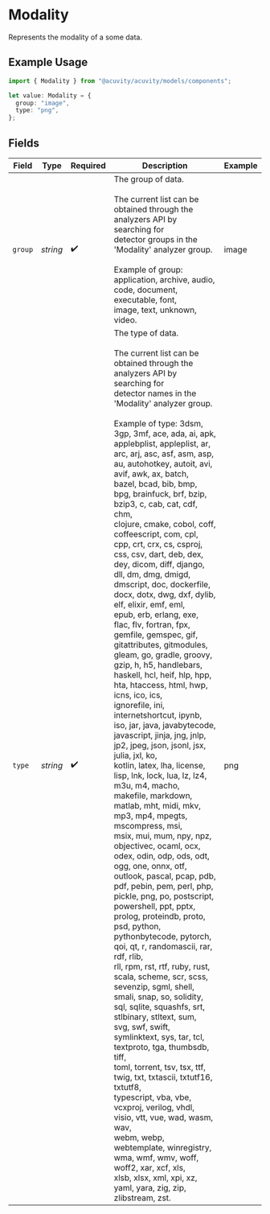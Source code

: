 # Modality

Represents the modality of a some data.

## Example Usage

```typescript
import { Modality } from "@acuvity/acuvity/models/components";

let value: Modality = {
  group: "image",
  type: "png",
};
```

## Fields

| Field                                                                                                                                                                                                                                                                                                                                                                                                                                                                                                                                                                                                                                                                                                                                                                                                                                                                                                                                                                                                                                                                                                                                                                                                                                                                                                                                                                                                                                                                                                                                                                                                                                                                                                                                                                                                                                                                                                                                                                                                                                                               | Type                                                                                                                                                                                                                                                                                                                                                                                                                                                                                                                                                                                                                                                                                                                                                                                                                                                                                                                                                                                                                                                                                                                                                                                                                                                                                                                                                                                                                                                                                                                                                                                                                                                                                                                                                                                                                                                                                                                                                                                                                                                                | Required                                                                                                                                                                                                                                                                                                                                                                                                                                                                                                                                                                                                                                                                                                                                                                                                                                                                                                                                                                                                                                                                                                                                                                                                                                                                                                                                                                                                                                                                                                                                                                                                                                                                                                                                                                                                                                                                                                                                                                                                                                                            | Description                                                                                                                                                                                                                                                                                                                                                                                                                                                                                                                                                                                                                                                                                                                                                                                                                                                                                                                                                                                                                                                                                                                                                                                                                                                                                                                                                                                                                                                                                                                                                                                                                                                                                                                                                                                                                                                                                                                                                                                                                                                         | Example                                                                                                                                                                                                                                                                                                                                                                                                                                                                                                                                                                                                                                                                                                                                                                                                                                                                                                                                                                                                                                                                                                                                                                                                                                                                                                                                                                                                                                                                                                                                                                                                                                                                                                                                                                                                                                                                                                                                                                                                                                                             |
| ------------------------------------------------------------------------------------------------------------------------------------------------------------------------------------------------------------------------------------------------------------------------------------------------------------------------------------------------------------------------------------------------------------------------------------------------------------------------------------------------------------------------------------------------------------------------------------------------------------------------------------------------------------------------------------------------------------------------------------------------------------------------------------------------------------------------------------------------------------------------------------------------------------------------------------------------------------------------------------------------------------------------------------------------------------------------------------------------------------------------------------------------------------------------------------------------------------------------------------------------------------------------------------------------------------------------------------------------------------------------------------------------------------------------------------------------------------------------------------------------------------------------------------------------------------------------------------------------------------------------------------------------------------------------------------------------------------------------------------------------------------------------------------------------------------------------------------------------------------------------------------------------------------------------------------------------------------------------------------------------------------------------------------------------------------------- | ------------------------------------------------------------------------------------------------------------------------------------------------------------------------------------------------------------------------------------------------------------------------------------------------------------------------------------------------------------------------------------------------------------------------------------------------------------------------------------------------------------------------------------------------------------------------------------------------------------------------------------------------------------------------------------------------------------------------------------------------------------------------------------------------------------------------------------------------------------------------------------------------------------------------------------------------------------------------------------------------------------------------------------------------------------------------------------------------------------------------------------------------------------------------------------------------------------------------------------------------------------------------------------------------------------------------------------------------------------------------------------------------------------------------------------------------------------------------------------------------------------------------------------------------------------------------------------------------------------------------------------------------------------------------------------------------------------------------------------------------------------------------------------------------------------------------------------------------------------------------------------------------------------------------------------------------------------------------------------------------------------------------------------------------------------------- | ------------------------------------------------------------------------------------------------------------------------------------------------------------------------------------------------------------------------------------------------------------------------------------------------------------------------------------------------------------------------------------------------------------------------------------------------------------------------------------------------------------------------------------------------------------------------------------------------------------------------------------------------------------------------------------------------------------------------------------------------------------------------------------------------------------------------------------------------------------------------------------------------------------------------------------------------------------------------------------------------------------------------------------------------------------------------------------------------------------------------------------------------------------------------------------------------------------------------------------------------------------------------------------------------------------------------------------------------------------------------------------------------------------------------------------------------------------------------------------------------------------------------------------------------------------------------------------------------------------------------------------------------------------------------------------------------------------------------------------------------------------------------------------------------------------------------------------------------------------------------------------------------------------------------------------------------------------------------------------------------------------------------------------------------------------------- | ------------------------------------------------------------------------------------------------------------------------------------------------------------------------------------------------------------------------------------------------------------------------------------------------------------------------------------------------------------------------------------------------------------------------------------------------------------------------------------------------------------------------------------------------------------------------------------------------------------------------------------------------------------------------------------------------------------------------------------------------------------------------------------------------------------------------------------------------------------------------------------------------------------------------------------------------------------------------------------------------------------------------------------------------------------------------------------------------------------------------------------------------------------------------------------------------------------------------------------------------------------------------------------------------------------------------------------------------------------------------------------------------------------------------------------------------------------------------------------------------------------------------------------------------------------------------------------------------------------------------------------------------------------------------------------------------------------------------------------------------------------------------------------------------------------------------------------------------------------------------------------------------------------------------------------------------------------------------------------------------------------------------------------------------------------------- | ------------------------------------------------------------------------------------------------------------------------------------------------------------------------------------------------------------------------------------------------------------------------------------------------------------------------------------------------------------------------------------------------------------------------------------------------------------------------------------------------------------------------------------------------------------------------------------------------------------------------------------------------------------------------------------------------------------------------------------------------------------------------------------------------------------------------------------------------------------------------------------------------------------------------------------------------------------------------------------------------------------------------------------------------------------------------------------------------------------------------------------------------------------------------------------------------------------------------------------------------------------------------------------------------------------------------------------------------------------------------------------------------------------------------------------------------------------------------------------------------------------------------------------------------------------------------------------------------------------------------------------------------------------------------------------------------------------------------------------------------------------------------------------------------------------------------------------------------------------------------------------------------------------------------------------------------------------------------------------------------------------------------------------------------------------------- |
| `group`                                                                                                                                                                                                                                                                                                                                                                                                                                                                                                                                                                                                                                                                                                                                                                                                                                                                                                                                                                                                                                                                                                                                                                                                                                                                                                                                                                                                                                                                                                                                                                                                                                                                                                                                                                                                                                                                                                                                                                                                                                                             | *string*                                                                                                                                                                                                                                                                                                                                                                                                                                                                                                                                                                                                                                                                                                                                                                                                                                                                                                                                                                                                                                                                                                                                                                                                                                                                                                                                                                                                                                                                                                                                                                                                                                                                                                                                                                                                                                                                                                                                                                                                                                                            | :heavy_check_mark:                                                                                                                                                                                                                                                                                                                                                                                                                                                                                                                                                                                                                                                                                                                                                                                                                                                                                                                                                                                                                                                                                                                                                                                                                                                                                                                                                                                                                                                                                                                                                                                                                                                                                                                                                                                                                                                                                                                                                                                                                                                  | The group of data.<br/><br/>The current list can be obtained through the analyzers API by searching for<br/>detector groups in the 'Modality' analyzer group.<br/><br/>Example of group: application, archive, audio, code, document, executable, font,<br/>image, text, unknown, video.                                                                                                                                                                                                                                                                                                                                                                                                                                                                                                                                                                                                                                                                                                                                                                                                                                                                                                                                                                                                                                                                                                                                                                                                                                                                                                                                                                                                                                                                                                                                                                                                                                                                                                                                                                            | image                                                                                                                                                                                                                                                                                                                                                                                                                                                                                                                                                                                                                                                                                                                                                                                                                                                                                                                                                                                                                                                                                                                                                                                                                                                                                                                                                                                                                                                                                                                                                                                                                                                                                                                                                                                                                                                                                                                                                                                                                                                               |
| `type`                                                                                                                                                                                                                                                                                                                                                                                                                                                                                                                                                                                                                                                                                                                                                                                                                                                                                                                                                                                                                                                                                                                                                                                                                                                                                                                                                                                                                                                                                                                                                                                                                                                                                                                                                                                                                                                                                                                                                                                                                                                              | *string*                                                                                                                                                                                                                                                                                                                                                                                                                                                                                                                                                                                                                                                                                                                                                                                                                                                                                                                                                                                                                                                                                                                                                                                                                                                                                                                                                                                                                                                                                                                                                                                                                                                                                                                                                                                                                                                                                                                                                                                                                                                            | :heavy_check_mark:                                                                                                                                                                                                                                                                                                                                                                                                                                                                                                                                                                                                                                                                                                                                                                                                                                                                                                                                                                                                                                                                                                                                                                                                                                                                                                                                                                                                                                                                                                                                                                                                                                                                                                                                                                                                                                                                                                                                                                                                                                                  | The type of data.<br/><br/>The current list can be obtained through the analyzers API by searching for<br/>detector names in the 'Modality' analyzer group.<br/><br/>Example of type: 3dsm, 3gp, 3mf, ace, ada, ai, apk, applebplist, appleplist, ar,<br/>arc, arj, asc, asf, asm, asp, au, autohotkey, autoit, avi, avif, awk, ax, batch,<br/>bazel, bcad, bib, bmp, bpg, brainfuck, brf, bzip, bzip3, c, cab, cat, cdf, chm,<br/>clojure, cmake, cobol, coff, coffeescript, com, cpl, cpp, crt, crx, cs, csproj,<br/>css, csv, dart, deb, dex, dey, dicom, diff, django, dll, dm, dmg, dmigd,<br/>dmscript, doc, dockerfile, docx, dotx, dwg, dxf, dylib, elf, elixir, emf, eml,<br/>epub, erb, erlang, exe, flac, flv, fortran, fpx, gemfile, gemspec, gif,<br/>gitattributes, gitmodules, gleam, go, gradle, groovy, gzip, h, h5, handlebars,<br/>haskell, hcl, heif, hlp, hpp, hta, htaccess, html, hwp, icns, ico, ics,<br/>ignorefile, ini, internetshortcut, ipynb, iso, jar, java, javabytecode,<br/>javascript, jinja, jng, jnlp, jp2, jpeg, json, jsonl, jsx, julia, jxl, ko,<br/>kotlin, latex, lha, license, lisp, lnk, lock, lua, lz, lz4, m3u, m4, macho,<br/>makefile, markdown, matlab, mht, midi, mkv, mp3, mp4, mpegts, mscompress, msi,<br/>msix, mui, mum, npy, npz, objectivec, ocaml, ocx, odex, odin, odp, ods, odt,<br/>ogg, one, onnx, otf, outlook, pascal, pcap, pdb, pdf, pebin, pem, perl, php,<br/>pickle, png, po, postscript, powershell, ppt, pptx, prolog, proteindb, proto,<br/>psd, python, pythonbytecode, pytorch, qoi, qt, r, randomascii, rar, rdf, rlib,<br/>rll, rpm, rst, rtf, ruby, rust, scala, scheme, scr, scss, sevenzip, sgml, shell,<br/>smali, snap, so, solidity, sql, sqlite, squashfs, srt, stlbinary, stltext, sum,<br/>svg, swf, swift, symlinktext, sys, tar, tcl, textproto, tga, thumbsdb, tiff,<br/>toml, torrent, tsv, tsx, ttf, twig, txt, txtascii, txtutf16, txtutf8,<br/>typescript, vba, vbe, vcxproj, verilog, vhdl, visio, vtt, vue, wad, wasm, wav,<br/>webm, webp, webtemplate, winregistry, wma, wmf, wmv, woff, woff2, xar, xcf, xls,<br/>xlsb, xlsx, xml, xpi, xz, yaml, yara, zig, zip, zlibstream, zst. | png                                                                                                                                                                                                                                                                                                                                                                                                                                                                                                                                                                                                                                                                                                                                                                                                                                                                                                                                                                                                                                                                                                                                                                                                                                                                                                                                                                                                                                                                                                                                                                                                                                                                                                                                                                                                                                                                                                                                                                                                                                                                 |
